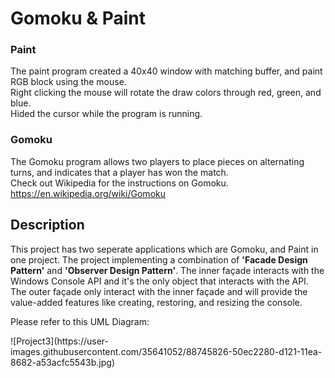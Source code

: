 # Gomoku & Paint

### Paint
The paint program created a 40x40 window with matching buffer, and paint RGB block using the mouse.  
Right clicking the mouse will rotate the draw colors through red, green, and blue.  
Hided the cursor while the program is running.

### Gomoku
The Gomoku program allows two players to place pieces on alternating turns, and indicates that a player has won the match.  
Check out Wikipedia for the instructions on Gomoku.
https://en.wikipedia.org/wiki/Gomoku

## Description
This project has two seperate applications which are Gomoku, and Paint in one project. The project implementing a combination of **'Facade Design Pattern'** and **'Observer Design Pattern'**.
The inner façade interacts with the Windows Console API and it's the only object that interacts with the API.
The outer façade only interact with the inner façade and will provide the value-added features like creating, restoring, and resizing the console.

Please refer to this UML Diagram:

<div>
![Project3](https://user-images.githubusercontent.com/35641052/88745826-50ec2280-d121-11ea-8682-a53acfc5543b.jpg)
</div>
